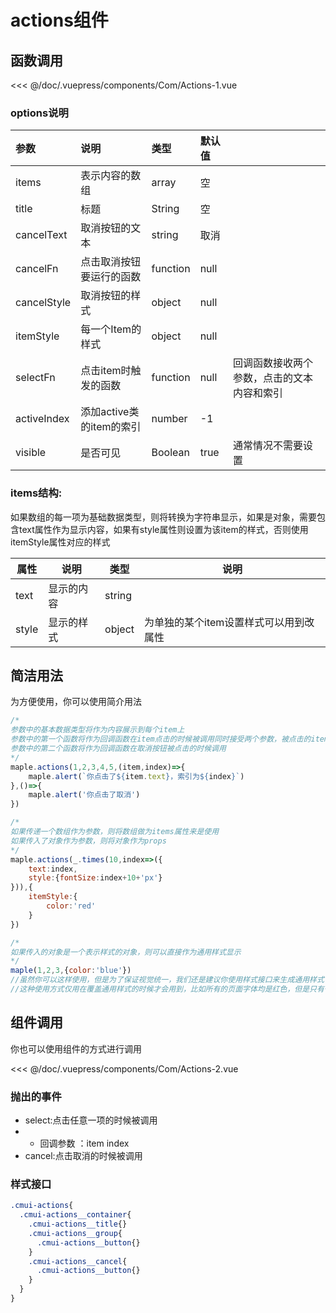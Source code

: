 # actions组件
## 函数调用

<Exp>
<div slot="exp">
<Com-Actions-1></Com-Actions-1>
</div>
<div slot="code">

<<< @/doc/.vuepress/components/Com/Actions-1.vue
</div>
</Exp>

### options说明

| 参数          | 说明                | 类型       | 默认值  |    |
|:------------|:------------------|:---------|:-----|:---|
| items       | 表示内容的数组           | array    | 空    |    |
| title       | 标题           | String    | 空    |    |
| cancelText  | 取消按钮的文本           | string   | 取消   |    |
| cancelFn    | 点击取消按钮要运行的函数      | function | null |    |
| cancelStyle | 取消按钮的样式           | object   | null |    |
| itemStyle   | 每一个Item的样式        | object   | null |    |
| selectFn      | 点击item时触发的函数      | function | null |  回调函数接收两个参数，点击的文本内容和索引  |
| activeIndex | 添加active类的item的索引 | number   | -1   |    |
| visible| 是否可见|Boolean|true|通常情况不需要设置

### items结构:

如果数组的每一项为基础数据类型，则将转换为字符串显示，如果是对象，需要包含text属性作为显示内容，如果有style属性则设置为该item的样式，否则使用itemStyle属性对应的样式

|  属性  |  说明  | 类型  | 说明
| --- | --- | --- | --- |
|   text|  显示的内容  | string   |  
|  style  |  显示的样式  | object  |   为单独的某个item设置样式可以用到改属性

## 简洁用法
为方便使用，你可以使用简介用法
```javascript
/*
参数中的基本数据类型将作为内容展示到每个item上
参数中的第一个函数将作为回调函数在item点击的时候被调用同时接受两个参数，被点击的item及其索引
参数中的第二个函数将作为回调函数在取消按钮被点击的时候调用
*/
maple.actions(1,2,3,4,5,(item,index)=>{
	maple.alert(`你点击了${item.text}，索引为${index}`)
},()=>{
	maple.alert('你点击了取消')
})
```

```javascript
/*
如果传递一个数组作为参数，则将数组做为items属性来是使用
如果传入了对象作为参数，则将对象作为props
*/
maple.actions(_.times(10,index=>({
    text:index,
    style:{fontSize:index+10+'px'}
})),{
    itemStyle:{
        color:'red'
    }
})
```

```javascript
/*
如果传入的对象是一个表示样式的对象，则可以直接作为通用样式显示
*/
maple(1,2,3,{color:'blue'})
//虽然你可以这样使用，但是为了保证视觉统一，我们还是建议你使用样式接口来生成通用样式
//这种使用方式仅用在覆盖通用样式的时候才会用到，比如所有的页面字体均是红色，但是只有一个页面或者一种情况字体为蓝色
```
## 组件调用

你也可以使用组件的方式进行调用

<Exp>
<div slot="exp">
<Com-Actions-2></Com-Actions-2>
</div>
<div slot="code">

<<< @/doc/.vuepress/components/Com/Actions-2.vue
</div>
</Exp>

<!-- ```javascript
<template>
    <cmui-actions 
        :visible.sync="actionsVisible"
        :items="items"
        @select="selectFn"
        @cancel="cancelFn"
        cancelText="cancel"
        :cancelStyle="{color:'blue}"
        :itemStyle="{color:'red'"
        activeIndex="2"
        title="this is a title"
    />
</template>
<script>
    export default{
        data:function(){
            return{
                actionsVisible:false,
                items:[1,2,3]
            }
        },
        methods:{
            select(item,index){},
            cancel(){}
        }
    }
</script>
``` -->
### 抛出的事件
* select:点击任意一项的时候被调用
* * 回调参数 ：item index
* cancel:点击取消的时候被调用

### 样式接口
```scss
.cmui-actions{
  .cmui-actions__container{
    .cmui-actions__title{}
    .cmui-actions__group{
      .cmui-actions__button{}
    }
    .cmui-actions__cancel{
      .cmui-actions__button{}
    }
  }
}
```
